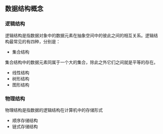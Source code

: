 ## 数据结构概念

### 逻辑结构
逻辑结构是指数据对象中的数据元素在抽象空间中的彼此之间的相互关系。逻辑结构最常见的有四种，分别是：  

- 集合结构

集合结构中的数据元素同属于一个大的集合，除此之外它们之间就是平等的存在。

- 线性结构
- 树形结构
- 图形结构

### 物理结构
物理结构是指数据的逻辑结构在计算机中的存储形式

- 顺序存储结构
- 链式存储结构
